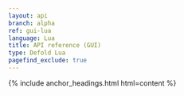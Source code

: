 ```yaml
---
layout: api
branch: alpha
ref: gui-lua
language: Lua
title: API reference (GUI)
type: Defold Lua
pagefind_exclude: true
---
```

{% include anchor_headings.html html=content %}
